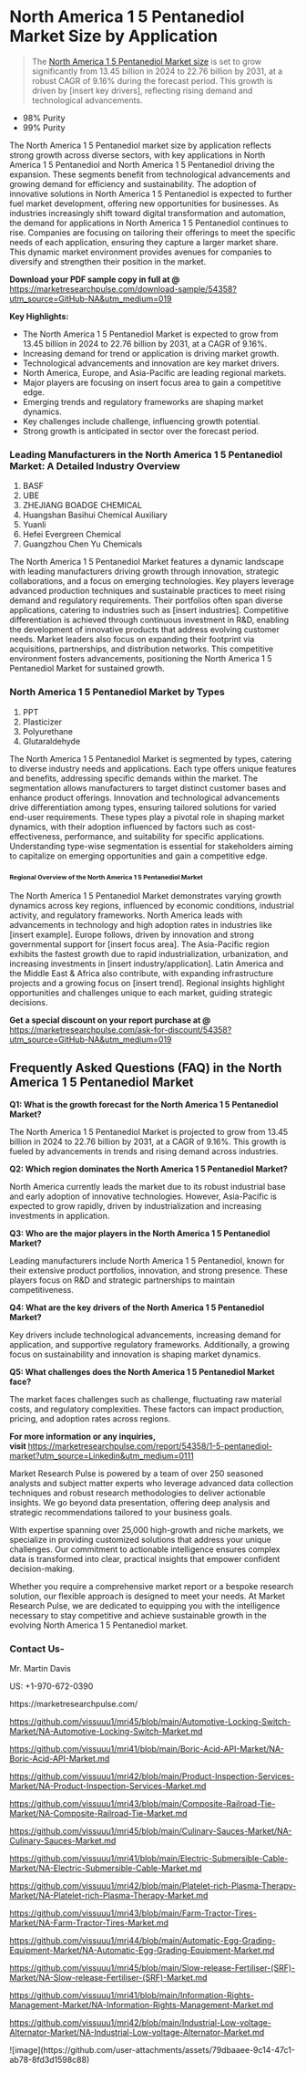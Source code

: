 <h1>North America 1 5 Pentanediol Market&nbsp;Size by Application</h1><blockquote><p>The <a href="https://marketresearchpulse.com/download-sample/54358?utm_source=GitHub-NA&amp;utm_medium=019">North America 1 5 Pentanediol Market size</a> is set to grow significantly from 13.45 billion in 2024 to 22.76 billion by 2031, at a robust CAGR of 9.16% during the forecast period. This growth is driven by [insert key drivers], reflecting rising demand and technological advancements.</p></blockquote><ul><li>98% Purity<li> 99% Purity</li></ul><p>The North America 1 5 Pentanediol market size by application reflects strong growth across diverse sectors, with key applications in North America 1 5 Pentanediol and North America 1 5 Pentanediol driving the expansion. These segments benefit from technological advancements and growing demand for efficiency and sustainability. The adoption of innovative solutions in North America 1 5 Pentanediol is expected to further fuel market development, offering new opportunities for businesses. As industries increasingly shift toward digital transformation and automation, the demand for applications in North America 1 5 Pentanediol continues to rise. Companies are focusing on tailoring their offerings to meet the specific needs of each application, ensuring they capture a larger market share. This dynamic market environment provides avenues for companies to diversify and strengthen their position in the market.</p><p><strong>Download your PDF sample copy in full at @ </strong><a href="https://marketresearchpulse.com/download-sample/54358?utm_source=GitHub-NA&amp;utm_medium=019">https://marketresearchpulse.com/download-sample/54358?utm_source=GitHub-NA&amp;utm_medium=019</a></p><p><strong>Key Highlights: </strong></p><ul><li>The North America 1 5 Pentanediol Market is expected to grow from 13.45 billion in 2024 to 22.76 billion by 2031, at a CAGR of 9.16%.</li><li>Increasing demand for trend or application is driving market growth.</li><li>Technological advancements and innovation are key market drivers.</li><li>North America, Europe, and Asia-Pacific are leading regional markets.</li><li>Major players are focusing on insert focus area to gain a competitive edge.</li><li>Emerging trends and regulatory frameworks are shaping market dynamics.</li><li>Key challenges include challenge, influencing growth potential.</li><li>Strong growth is anticipated in sector over the forecast period.</li></ul><h3>Leading Manufacturers in the North America 1 5 Pentanediol Market: A Detailed Industry Overview</h3><ol><li>BASF</li><li>UBE</li><li>ZHEJIANG BOADGE CHEMICAL</li><li>Huangshan Basihui Chemical Auxiliary</li><li>Yuanli</li><li>Hefei Evergreen Chemical</li><li>Guangzhou Chen Yu Chemicals</li></ol><div class="flex max-w-full flex-col flex-grow"><div class="min-h-8 text-message flex w-full flex-col items-end gap-2 whitespace-normal break-words [.text-message+&amp;]:mt-5" dir="auto" data-message-author-role="assistant" data-message-id="fd8432e4-4910-450d-b182-61b7bfb0a01f" data-message-model-slug="gpt-4o"><div class="flex w-full flex-col gap-1 empty:hidden first:pt-[3px]"><div class="markdown prose w-full break-words dark:prose-invert light"><p>The North America 1 5 Pentanediol Market features a dynamic landscape with leading manufacturers driving growth through innovation, strategic collaborations, and a focus on emerging technologies. Key players leverage advanced production techniques and sustainable practices to meet rising demand and regulatory requirements. Their portfolios often span diverse applications, catering to industries such as [insert industries]. Competitive differentiation is achieved through continuous investment in R&amp;D, enabling the development of innovative products that address evolving customer needs. Market leaders also focus on expanding their footprint via acquisitions, partnerships, and distribution networks. This competitive environment fosters advancements, positioning the North America 1 5 Pentanediol Market for sustained growth.</p></div></div></div></div><h3>North America 1 5 Pentanediol Market by Types</h3><ol><li>PPT <li> Plasticizer <li> Polyurethane <li> Glutaraldehyde</li></ol><div class="flex max-w-full flex-col flex-grow"><div class="min-h-8 text-message flex w-full flex-col items-end gap-2 whitespace-normal break-words [.text-message+&amp;]:mt-5" dir="auto" data-message-author-role="assistant" data-message-id="084470be-0bb7-4664-bddf-5156b4f41249" data-message-model-slug="gpt-4o-mini"><div class="flex w-full flex-col gap-1 empty:hidden first:pt-[3px]"><div class="markdown prose w-full break-words dark:prose-invert light"><p>The North America 1 5 Pentanediol Market is segmented by types, catering to diverse industry needs and applications. Each type offers unique features and benefits, addressing specific demands within the market. The segmentation allows manufacturers to target distinct customer bases and enhance product offerings. Innovation and technological advancements drive differentiation among types, ensuring tailored solutions for varied end-user requirements. These types play a pivotal role in shaping market dynamics, with their adoption influenced by factors such as cost-effectiveness, performance, and suitability for specific applications. Understanding type-wise segmentation is essential for stakeholders aiming to capitalize on emerging opportunities and gain a competitive edge.</p></div></div></div></div><h3><span style="font-size: 11px;">Regional Overview of the North America 1 5 Pentanediol Market</span></h3><div class="flex max-w-full flex-col flex-grow"><div class="min-h-8 text-message flex w-full flex-col items-end gap-2 whitespace-normal break-words [.text-message+&amp;]:mt-5" dir="auto" data-message-author-role="assistant" data-message-id="e9038762-ce64-4e30-91c9-9bd413514231" data-message-model-slug="gpt-4o-mini"><div class="flex w-full flex-col gap-1 empty:hidden first:pt-[3px]"><div class="markdown prose w-full break-words dark:prose-invert light"><p>The North America 1 5 Pentanediol Market demonstrates varying growth dynamics across key regions, influenced by economic conditions, industrial activity, and regulatory frameworks. North America leads with advancements in technology and high adoption rates in industries like [insert example]. Europe follows, driven by innovation and strong governmental support for [insert focus area]. The Asia-Pacific region exhibits the fastest growth due to rapid industrialization, urbanization, and increasing investments in [insert industry/application]. Latin America and the Middle East &amp; Africa also contribute, with expanding infrastructure projects and a growing focus on [insert trend]. Regional insights highlight opportunities and challenges unique to each market, guiding strategic decisions.</p></div></div></div></div><p><strong>Get a special discount on your report purchase at @ </strong><a href="https://marketresearchpulse.com/ask-for-discount/54358?utm_source=GitHub-NA&amp;utm_medium=019">https://marketresearchpulse.com/ask-for-discount/54358?utm_source=GitHub-NA&amp;utm_medium=019</a></p><h2>Frequently Asked Questions (FAQ) in the North America 1 5 Pentanediol Market</h2><p><strong>Q1: What is the growth forecast for the North America 1 5 Pentanediol Market?</strong></p><p>The North America 1 5 Pentanediol Market is projected to grow from 13.45 billion in 2024 to 22.76 billion by 2031, at a CAGR of 9.16%. This growth is fueled by advancements in trends and rising demand across industries.</p><p><strong>Q2: Which region dominates the North America 1 5 Pentanediol Market?</strong></p><p>North America currently leads the market due to its robust industrial base and early adoption of innovative technologies. However, Asia-Pacific is expected to grow rapidly, driven by industrialization and increasing investments in application.</p><p><strong>Q3: Who are the major players in the North America 1 5 Pentanediol Market?</strong></p><p>Leading manufacturers include North America 1 5 Pentanediol, known for their extensive product portfolios, innovation, and strong presence. These players focus on R&amp;D and strategic partnerships to maintain competitiveness.</p><p><strong>Q4: What are the key drivers of the North America 1 5 Pentanediol Market?</strong></p><p>Key drivers include technological advancements, increasing demand for application, and supportive regulatory frameworks. Additionally, a growing focus on sustainability and innovation is shaping market dynamics.</p><p><strong>Q5: What challenges does the North America 1 5 Pentanediol Market face?</strong></p><p>The market faces challenges such as challenge, fluctuating raw material costs, and regulatory complexities. These factors can impact production, pricing, and adoption rates across regions.</p><p><strong>For more information or any inquiries, visit&nbsp;</strong><a href="https://marketresearchpulse.com/report/54358/1-5-pentanediol-market?utm_source=Linkedin&utm_medium=0111">https://marketresearchpulse.com/report/54358/1-5-pentanediol-market?utm_source=Linkedin&utm_medium=0111</a></p><p>Market Research Pulse is powered by a team of over 250 seasoned analysts and subject matter experts who leverage advanced data collection techniques and robust research methodologies to deliver actionable insights. We go beyond data presentation, offering deep analysis and strategic recommendations tailored to your business goals.</p><p>With expertise spanning over 25,000 high-growth and niche markets, we specialize in providing customized solutions that address your unique challenges. Our commitment to actionable intelligence ensures complex data is transformed into clear, practical insights that empower confident decision-making.</p><p>Whether you require a comprehensive market report or a bespoke research solution, our flexible approach is designed to meet your needs. At Market Research Pulse, we are dedicated to equipping you with the intelligence necessary to stay competitive and achieve sustainable growth in the evolving North America 1 5 Pentanediol market.</p><h3><strong>Contact Us-</strong></h3><p>Mr. Martin Davis</p><p>US: +1-970-672-0390</p><p>https://marketresearchpulse.com/</p><p><a href="https://github.com/vissuuu1/mri45/blob/main/Automotive-Locking-Switch-Market/NA-Automotive-Locking-Switch-Market.md">https://github.com/vissuuu1/mri45/blob/main/Automotive-Locking-Switch-Market/NA-Automotive-Locking-Switch-Market.md</a></p><p><a href="https://github.com/vissuuu1/mri41/blob/main/Boric-Acid-API-Market/NA-Boric-Acid-API-Market.md">https://github.com/vissuuu1/mri41/blob/main/Boric-Acid-API-Market/NA-Boric-Acid-API-Market.md</a></p><p><a href="https://github.com/vissuuu1/mri42/blob/main/Product-Inspection-Services-Market/NA-Product-Inspection-Services-Market.md">https://github.com/vissuuu1/mri42/blob/main/Product-Inspection-Services-Market/NA-Product-Inspection-Services-Market.md</a></p><p><a href="https://github.com/vissuuu1/mri43/blob/main/Composite-Railroad-Tie-Market/NA-Composite-Railroad-Tie-Market.md">https://github.com/vissuuu1/mri43/blob/main/Composite-Railroad-Tie-Market/NA-Composite-Railroad-Tie-Market.md</a></p><p><a href="https://github.com/vissuuu1/mri45/blob/main/Culinary-Sauces-Market/NA-Culinary-Sauces-Market.md">https://github.com/vissuuu1/mri45/blob/main/Culinary-Sauces-Market/NA-Culinary-Sauces-Market.md</a></p><p><a href="https://github.com/vissuuu1/mri41/blob/main/Electric-Submersible-Cable-Market/NA-Electric-Submersible-Cable-Market.md">https://github.com/vissuuu1/mri41/blob/main/Electric-Submersible-Cable-Market/NA-Electric-Submersible-Cable-Market.md</a></p><p><a href="https://github.com/vissuuu1/mri42/blob/main/Platelet-rich-Plasma-Therapy-Market/NA-Platelet-rich-Plasma-Therapy-Market.md">https://github.com/vissuuu1/mri42/blob/main/Platelet-rich-Plasma-Therapy-Market/NA-Platelet-rich-Plasma-Therapy-Market.md</a></p><p><a href="https://github.com/vissuuu1/mri43/blob/main/Farm-Tractor-Tires-Market/NA-Farm-Tractor-Tires-Market.md">https://github.com/vissuuu1/mri43/blob/main/Farm-Tractor-Tires-Market/NA-Farm-Tractor-Tires-Market.md</a></p><p><a href="https://github.com/vissuuu1/mri44/blob/main/Automatic-Egg-Grading-Equipment-Market/NA-Automatic-Egg-Grading-Equipment-Market.md">https://github.com/vissuuu1/mri44/blob/main/Automatic-Egg-Grading-Equipment-Market/NA-Automatic-Egg-Grading-Equipment-Market.md</a></p><p><a href="https://github.com/vissuuu1/mri45/blob/main/Slow-release-Fertiliser-(SRF)-Market/NA-Slow-release-Fertiliser-(SRF)-Market.md">https://github.com/vissuuu1/mri45/blob/main/Slow-release-Fertiliser-(SRF)-Market/NA-Slow-release-Fertiliser-(SRF)-Market.md</a></p><p><a href="https://github.com/vissuuu1/mri41/blob/main/Information-Rights-Management-Market/NA-Information-Rights-Management-Market.md">https://github.com/vissuuu1/mri41/blob/main/Information-Rights-Management-Market/NA-Information-Rights-Management-Market.md</a></p><p><a href="https://github.com/vissuuu1/mri42/blob/main/Industrial-Low-voltage-Alternator-Market/NA-Industrial-Low-voltage-Alternator-Market.md">https://github.com/vissuuu1/mri42/blob/main/Industrial-Low-voltage-Alternator-Market/NA-Industrial-Low-voltage-Alternator-Market.md</a></p>
![image](https://github.com/user-attachments/assets/79dbaaee-9c14-47c1-ab78-8fd3d1598c88)
